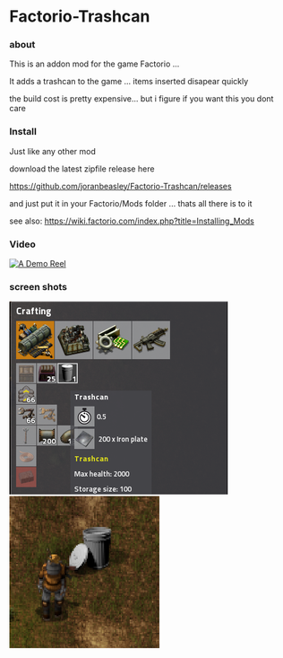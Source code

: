 # Factorio-Trashcan

### about
This is an addon mod for the game Factorio ...

It adds a trashcan to the game ... items inserted disapear quickly

the build cost is pretty expensive... but i figure if you want this you dont care
### Install
Just like any other mod

download the latest zipfile release here

https://github.com/joranbeasley/Factorio-Trashcan/releases

and just put it in your Factorio/Mods folder ... thats all there is to it

see also: https://wiki.factorio.com/index.php?title=Installing_Mods

### Video
[![A Demo Reel](https://img.youtube.com/vi/iwzPKQEubJ8/0.jpg)](https://www.youtube.com/watch?v=iwzPKQEubJ8)
### screen shots
![Craft Screen](https://github.com/joranbeasley/Factorio-Trashcan/raw/master/screenshots/crafting.png "Its here")
![The Can](https://github.com/joranbeasley/Factorio-Trashcan/raw/master/screenshots/the_can.png "Its here")

